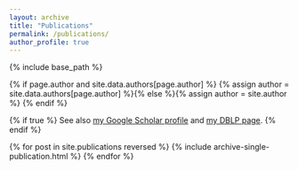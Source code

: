 ```yaml
---
layout: archive
title: "Publications"
permalink: /publications/
author_profile: true
---
```


{% include base_path %}

{% if page.author and site.data.authors[page.author] %}
  {% assign author = site.data.authors[page.author] %}{% else %}{% assign author = site.author %}
{% endif %}

{% if true %}
  See also <a href="{{author.googlescholar}}">my Google Scholar profile</a>
  and <a href="{{author.dblp}}">my DBLP page</a>.
{% endif %}

{% for post in site.publications reversed %}
  {% include archive-single-publication.html %}
{% endfor %}
